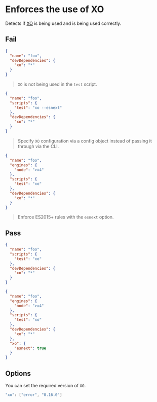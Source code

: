 # Enforces the use of XO

Detects if [XO](https://github.com/sindresorhus/xo) is being used and is being used correctly.


## Fail


```json
{
  "name": "foo",
  "devDependencies": {
    "xo": "*"
  }
}
```

> `XO` is not being used in the `test` script.


```json
{
  "name": "foo",
  "scripts": {
    "test": "xo --esnext"
  },
  "devDependencies": {
    "xo": "*"
  }
}
```

> Specify `XO` configuration via a config object instead of passing it through via the CLI.


```json
{
  "name": "foo",
  "engines": {
    "node": ">=4"
  },
  "scripts": {
    "test": "xo"
  },
  "devDependencies": {
    "xo": "*"
  }
}
```

> Enforce ES2015+ rules with the `esnext` option.


## Pass

```json
{
  "name": "foo",
  "scripts": {
    "test": "xo"
  },
  "devDependencies": {
    "xo": "*"
  }
}
```

```json
{
  "name": "foo",
  "engines": {
    "node": ">=4"
  },
  "scripts": {
    "test": "xo"
  },
  "devDependencies": {
    "xo": "*"
  },
  "xo": {
    "esnext": true
  }
}
```


## Options

You can set the required version of `XO`.

```js
"xo": ["error", "0.16.0"]
```
